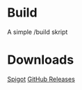 # Build
A simple /build skript

# Downloads
[Spigot](https://www.spigotmc.org/resources/build.101717/)
[GitHub Releases](https://github.com/ANDREI12333/Build/releases)
